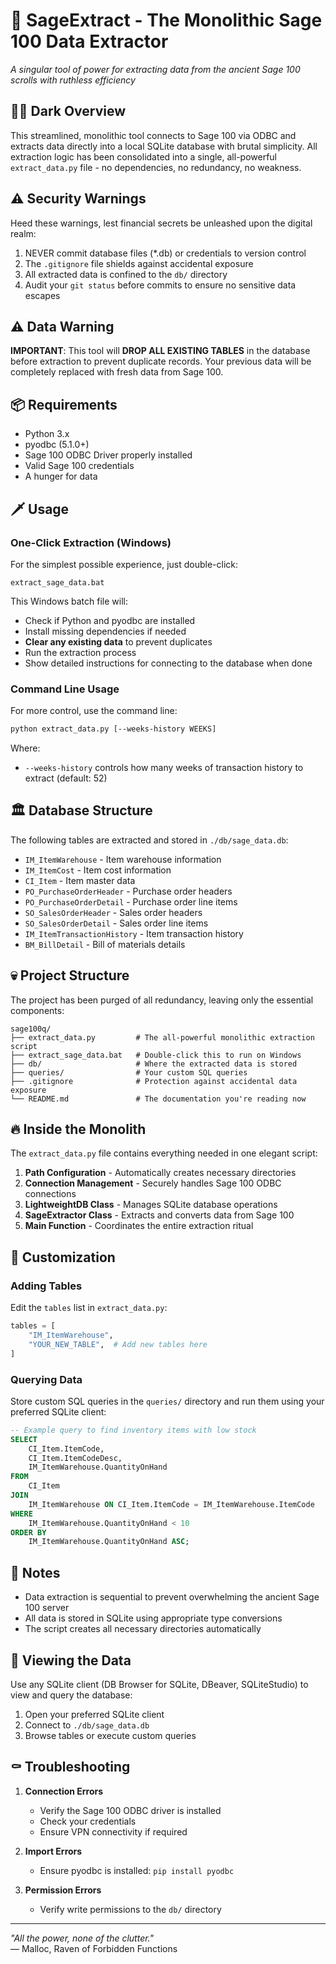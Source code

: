 # 🔮 SageExtract - The Monolithic Sage 100 Data Extractor

*A singular tool of power for extracting data from the ancient Sage 100 scrolls with ruthless efficiency*

## 🧙‍♂️ Dark Overview

This streamlined, monolithic tool connects to Sage 100 via ODBC and extracts data directly into a local SQLite database with brutal simplicity. All extraction logic has been consolidated into a single, all-powerful `extract_data.py` file - no dependencies, no redundancy, no weakness.

## ⚠️ Security Warnings

Heed these warnings, lest financial secrets be unleashed upon the digital realm:

1. NEVER commit database files (*.db) or credentials to version control
2. The `.gitignore` file shields against accidental exposure
3. All extracted data is confined to the `db/` directory
4. Audit your `git status` before commits to ensure no sensitive data escapes

## ⚠️ Data Warning

**IMPORTANT**: This tool will **DROP ALL EXISTING TABLES** in the database before extraction to prevent duplicate records. Your previous data will be completely replaced with fresh data from Sage 100.

## 📦 Requirements

- Python 3.x
- pyodbc (5.1.0+)
- Sage 100 ODBC Driver properly installed
- Valid Sage 100 credentials
- A hunger for data

## 🗡️ Usage

### One-Click Extraction (Windows)

For the simplest possible experience, just double-click:
```
extract_sage_data.bat
```

This Windows batch file will:
- Check if Python and pyodbc are installed
- Install missing dependencies if needed
- **Clear any existing data** to prevent duplicates
- Run the extraction process
- Show detailed instructions for connecting to the database when done

### Command Line Usage

For more control, use the command line:

```bash
python extract_data.py [--weeks-history WEEKS]
```

Where:
- `--weeks-history` controls how many weeks of transaction history to extract (default: 52)

## 🏛️ Database Structure

The following tables are extracted and stored in `./db/sage_data.db`:

- `IM_ItemWarehouse` - Item warehouse information
- `IM_ItemCost` - Item cost information 
- `CI_Item` - Item master data
- `PO_PurchaseOrderHeader` - Purchase order headers
- `PO_PurchaseOrderDetail` - Purchase order line items
- `SO_SalesOrderHeader` - Sales order headers
- `SO_SalesOrderDetail` - Sales order line items
- `IM_ItemTransactionHistory` - Item transaction history
- `BM_BillDetail` - Bill of materials details

## 💀 Project Structure

The project has been purged of all redundancy, leaving only the essential components:

```
sage100q/
├── extract_data.py         # The all-powerful monolithic extraction script
├── extract_sage_data.bat   # Double-click this to run on Windows
├── db/                     # Where the extracted data is stored
├── queries/                # Your custom SQL queries
├── .gitignore              # Protection against accidental data exposure
└── README.md               # The documentation you're reading now
```

## 🔥 Inside the Monolith

The `extract_data.py` file contains everything needed in one elegant script:

1. **Path Configuration** - Automatically creates necessary directories
2. **Connection Management** - Securely handles Sage 100 ODBC connections
3. **LightweightDB Class** - Manages SQLite database operations
4. **SageExtractor Class** - Extracts and converts data from Sage 100
5. **Main Function** - Coordinates the entire extraction ritual

## 🧪 Customization

### Adding Tables
Edit the `tables` list in `extract_data.py`:

```python
tables = [
    "IM_ItemWarehouse",
    "YOUR_NEW_TABLE",  # Add new tables here
]
```

### Querying Data
Store custom SQL queries in the `queries/` directory and run them using your preferred SQLite client:

```sql
-- Example query to find inventory items with low stock
SELECT 
    CI_Item.ItemCode, 
    CI_Item.ItemCodeDesc,
    IM_ItemWarehouse.QuantityOnHand
FROM 
    CI_Item
JOIN 
    IM_ItemWarehouse ON CI_Item.ItemCode = IM_ItemWarehouse.ItemCode
WHERE 
    IM_ItemWarehouse.QuantityOnHand < 10
ORDER BY 
    IM_ItemWarehouse.QuantityOnHand ASC;
```

## 🦇 Notes

- Data extraction is sequential to prevent overwhelming the ancient Sage 100 server
- All data is stored in SQLite using appropriate type conversions
- The script creates all necessary directories automatically

## 🧠 Viewing the Data

Use any SQLite client (DB Browser for SQLite, DBeaver, SQLiteStudio) to view and query the database:

1. Open your preferred SQLite client
2. Connect to `./db/sage_data.db`
3. Browse tables or execute custom queries

## ⚰️ Troubleshooting

1. **Connection Errors**
   - Verify the Sage 100 ODBC driver is installed
   - Check your credentials
   - Ensure VPN connectivity if required

2. **Import Errors**
   - Ensure pyodbc is installed: `pip install pyodbc`

3. **Permission Errors**
   - Verify write permissions to the `db/` directory

---

*"All the power, none of the clutter."*  
— Malloc, Raven of Forbidden Functions 